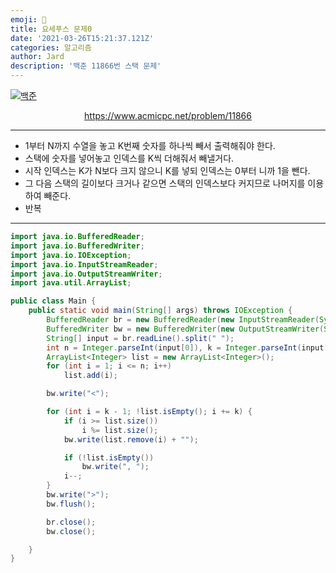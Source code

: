 ```yaml
---
emoji: 🧢
title: 요세푸스 문제0
date: '2021-03-26T15:21:37.121Z'
categories: 알고리즘
author: Jard
description: '백준 11866번 스택 문제'
---
```


[![백준](https://d2gd6pc034wcta.cloudfront.net/images/logo@2x.png)](https://www.acmicpc.net/problem/11866)

<div style="text-align:center"><a href="https://www.acmicpc.net/problem/11866">https://www.acmicpc.net/problem/11866</a></div>

---

- 1부터 N까지 수열을 놓고 K번째 숫자를 하나씩 빼서 출력해줘야 한다.
- 스택에 숫자를 넣어놓고 인덱스를 K씩 더해줘서 빼낼거다.
- 시작 인덱스는 K가 N보다 크지 않으니 K를 넣되 인덱스는 0부터 니까 1을 뺀다.
- 그 다음 스택의 길이보다 크거나 같으면 스택의 인덱스보다 커지므로 나머지를 이용하여 빼준다.
- 반복

---

```java
import java.io.BufferedReader;
import java.io.BufferedWriter;
import java.io.IOException;
import java.io.InputStreamReader;
import java.io.OutputStreamWriter;
import java.util.ArrayList;

public class Main {
    public static void main(String[] args) throws IOException {
        BufferedReader br = new BufferedReader(new InputStreamReader(System.in));
        BufferedWriter bw = new BufferedWriter(new OutputStreamWriter(System.out));
        String[] input = br.readLine().split(" ");
        int n = Integer.parseInt(input[0]), k = Integer.parseInt(input[1]);
        ArrayList<Integer> list = new ArrayList<Integer>();
        for (int i = 1; i <= n; i++)
            list.add(i);

        bw.write("<");

        for (int i = k - 1; !list.isEmpty(); i += k) {
            if (i >= list.size())
                i %= list.size();
            bw.write(list.remove(i) + "");

            if (!list.isEmpty())
                bw.write(", ");
            i--;
        }
        bw.write(">");
        bw.flush();

        br.close();
        bw.close();

    }
}


```
